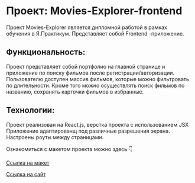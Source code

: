 # Проект: Movies-Explorer-frontend

Проект Movies-Explorer является дипломной работой в рамках обучения в Я.Практикум. Представляет собой  Frontend -приложение. 

## Функциональность: 
Проект представляет собой портфолио на главной странице и приложение по поиску фильмов после регистрации/авторизации. Пользователю доступен массив фильмов, которые можно фильтровать по длительности. Кроме того можно осуществлять поиск фильмов по названию, сохранять карточки фильмов в избранные.

## Технологии:
Проект реализован на React.js, верстка проекта c использованием JSX
Приложение адаптированщ под различные разрешения экрана. Настроены роуты между страницами.

Ознакомиться с макетом проекта можно здесь 👇  

[Ссылка на макет ](https://disk.yandex.ru/d/LYaeO_7dk3XiZA)

[Ссылка на сайт ](https://movies-explorer-frontend-henna.vercel.app/)





